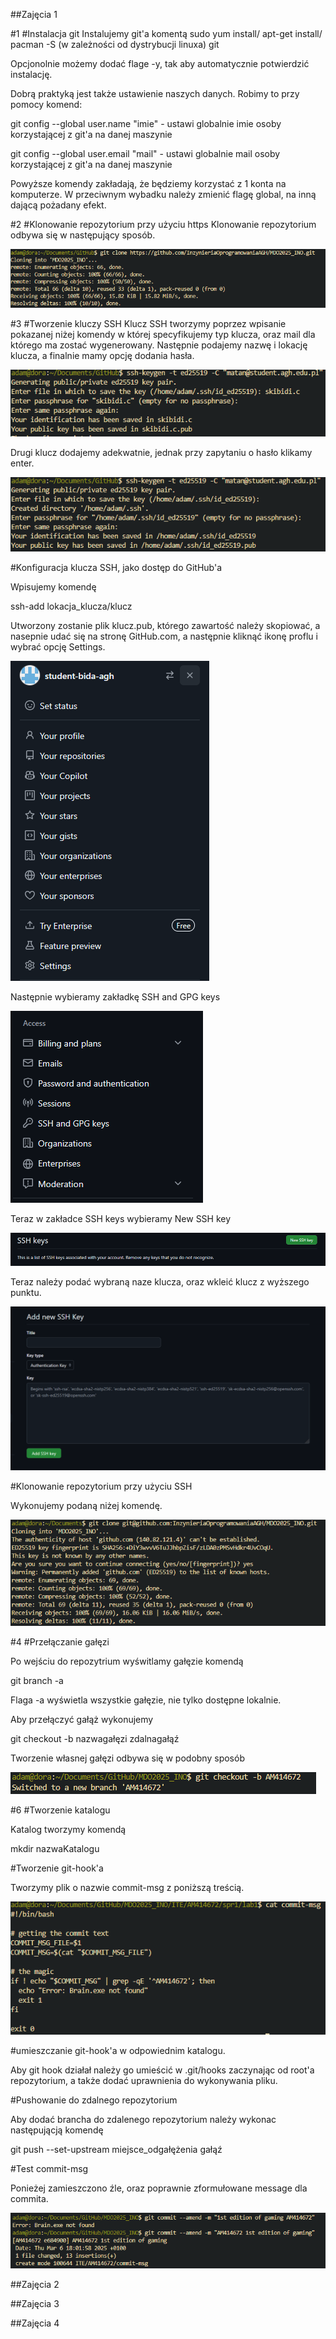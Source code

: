 ##Zajęcia 1

#1
#Instalacja git
Instalujemy git'a komentą 
sudo yum install/ apt-get install/ pacman -S (w zależności od dystrybucji linuxa) git

Opcjonolnie możemy dodać flage -y, tak aby automatycznie potwierdzić instalację.

Dobrą praktyką jest także ustawienie naszych danych. Robimy to przy pomocy komend:

git config --global user.name "imie" - ustawi globalnie imie osoby korzystającej z git'a na danej maszynie

git config --global user.email "mail" - ustawi globalnie mail osoby korzystającej z git'a na danej maszynie

Powyższe komendy zakładają, że będziemy korzystać z 1 konta na komputerze. W przeciwnym wybadku należy zmienić flagę global, na inną dającą pożadany efekt.

#2
#Klonowanie repozytorium przy użyciu https
Klonowanie repozytorium odbywa się w następujący sposób.

![git](lab1/git_clone_https.png)

#3
#Tworzenie kluczy SSH
Klucz SSH tworzymy poprzez wpisanie pokazanej niżej komendy w której specyfikujemy typ klucza, oraz mail dla którego ma zostać wygenerowany. Następnie podajemy nazwę i lokację klucza, a finalnie mamy opcję dodania hasła.

![sshklucz](lab1/klucz_ssh_haslo.png)

Drugi klucz dodajemy adekwatnie, jednak przy zapytaniu o hasło klikamy enter.

![sshnoklucz](lab1/klucz_ssh_no_haslo.png)

#Konfiguracja klucza SSH, jako dostęp do GitHub'a

Wpisujemy komendę 

ssh-add lokacja_klucza/klucz

Utworzony zostanie plik klucz.pub, którego zawartość należy skopiować, a nasepnie udać się na stronę GitHub.com, a następnie kliknąć ikonę proflu i wybrać opcję Settings.

![github_settings](lab1/github_settings.png)

Następnie wybieramy zakładkę SSH and GPG keys

![github_ssh_gpg](lab1/github_ssh_gpd.png)

Teraz w zakładce SSH keys wybieramy New SSH key

![github_add_ssh](lab1/github_add_ssh.png)

Teraz należy podać wybraną naze klucza, oraz wkleić klucz z wyższego punktu.

![github_add_ssh_2](lab1/github_add_ssh_2.png)

#Klonowanie repozytorium przy użyciu SSH

Wykonujemy podaną niżej komendę.

![ssh_cloning](lab1/git_cloning_ssh.png)

#4
#Przełączanie gałęzi

Po wejściu do repozytrium wyświtlamy gałęzie komendą

git branch -a

Flaga -a wyświetla wszystkie gałęzie, nie tylko dostępne lokalnie.

Aby przełączyć gałąż wykonujemy 

git checkout -b nazwagałęzi zdalnagałąź

Tworzenie własnej gałęzi odbywa się w podobny sposób

![git_creating_branch](lab1/git_creating_branch.png)

#6
#Tworzenie katalogu

Katalog tworzymy komendą

mkdir nazwaKatalogu

#Tworzenie git-hook'a

Tworzymy plik o nazwie commit-msg z poniższą treścią.

![commit-msg](lab1/commit-msg.png)

#umieszczanie git-hook'a w odpowiednim katalogu.

Aby git hook działał należy go umieścić w .git/hooks zaczynając od root'a repozytorium, a także dodać uprawnienia do wykonywania pliku.

#Pushowanie do zdalnego repozytorium

Aby dodać brancha do zdalenego repozytorium należy wykonac następującją komendę

git push --set-upstream miejsce_odgałężenia gałąź

#Test commit-msg

Ponieżej zamieszczono źle, oraz poprawnie zformułowane message dla commita.

![commit-msg-test](lab1/commit-msg_test.png)


##Zajęcia 2






##Zajęcia 3






##Zajęcia 4